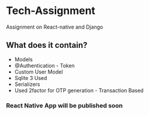 # Tech-Assignment
Assignment on React-native and Django

## What does it contain?
- Models
- @Authentication - Token 
- Custom User Model
- Sqlite 3 Used
- Serializers
- Used 2factor for OTP generation - Transaction Based

### React Native App will be published soon

